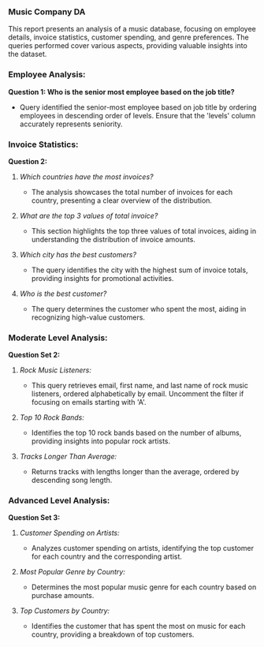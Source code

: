 

### Music Company DA

This report presents an analysis of a music database, focusing on employee details, invoice statistics, customer spending, and genre preferences. The queries performed cover various aspects, providing valuable insights into the dataset.

### Employee Analysis:

**Question 1: Who is the senior most employee based on the job title?**
- Query identified the senior-most employee based on job title by ordering employees in descending order of levels. Ensure that the 'levels' column accurately represents seniority.

### Invoice Statistics:

**Question 2:**
1. *Which countries have the most invoices?*
   - The analysis showcases the total number of invoices for each country, presenting a clear overview of the distribution.

2. *What are the top 3 values of total invoice?*
   - This section highlights the top three values of total invoices, aiding in understanding the distribution of invoice amounts.

3. *Which city has the best customers?*
   - The query identifies the city with the highest sum of invoice totals, providing insights for promotional activities.

4. *Who is the best customer?*
   - The query determines the customer who spent the most, aiding in recognizing high-value customers.

### Moderate Level Analysis:

**Question Set 2:**

1. *Rock Music Listeners:*
   - This query retrieves email, first name, and last name of rock music listeners, ordered alphabetically by email. Uncomment the filter if focusing on emails starting with 'A'.

2. *Top 10 Rock Bands:*
   - Identifies the top 10 rock bands based on the number of albums, providing insights into popular rock artists.

3. *Tracks Longer Than Average:*
   - Returns tracks with lengths longer than the average, ordered by descending song length.

### Advanced Level Analysis:

**Question Set 3:**

1. *Customer Spending on Artists:*
   - Analyzes customer spending on artists, identifying the top customer for each country and the corresponding artist.

2. *Most Popular Genre by Country:*
   - Determines the most popular music genre for each country based on purchase amounts.

3. *Top Customers by Country:*
   - Identifies the customer that has spent the most on music for each country, providing a breakdown of top customers.
